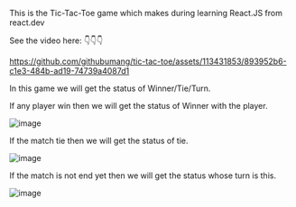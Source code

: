 This is the Tic-Tac-Toe game which makes during learning React.JS from react.dev

See the video here: 👇👇👇

https://github.com/githubumang/tic-tac-toe/assets/113431853/893952b6-c1e3-484b-ad19-74739a4087d1


In this game we will get the status of Winner/Tie/Turn.

If any player win then we will get the status of Winner with the player.

![image](https://github.com/githubumang/tic-tac-toe/assets/113431853/9bcc3c5d-0d09-4e44-aef5-0b39eb2bc970)

If the match tie then we will get the status of tie.

![image](https://github.com/githubumang/tic-tac-toe/assets/113431853/9c1b96d5-1c0e-4c7a-b021-e487955c7aa9)

If the match is not end yet then we will get the status whose turn is this.

![image](https://github.com/githubumang/tic-tac-toe/assets/113431853/c65a1e45-44bc-4ac1-9f9e-24eb375a301f)
